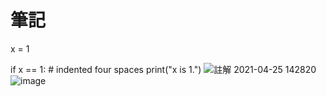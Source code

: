 # 筆記
x = 1

if x == 1:
    # indented four spaces
    print("x is 1.")
![註解 2021-04-25 142820](https://user-images.githubusercontent.com/70767105/115984210-6b7ff900-a5d8-11eb-9d38-be39408b117e.png)
![image](https://user-images.githubusercontent.com/70767105/115985467-91100100-a5de-11eb-8902-98f4bdfc0c7f.png)
